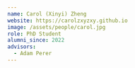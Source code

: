 ```yaml
---
name: Carol (Xinyi) Zheng
website: https://carolzxyzxy.github.io
image: /assets/people/carol.jpg
role: PhD Student
alumni_since: 2022
advisors:
  - Adam Perer
---
```

